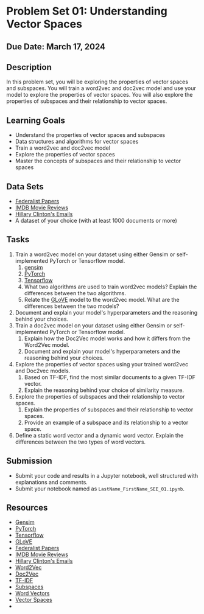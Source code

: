 # Problem Set 01: Understanding Vector Spaces

## Due Date: March 17, 2024

## Description

In this problem set, you will be exploring the properties of vector spaces and subspaces. You will train a word2vec and doc2vec model and use your model to explore the properties of vector spaces. You will also explore the properties of subspaces and their relationship to vector spaces.

## Learning Goals

- Understand the properties of vector spaces and subspaces
- Data structures and algorithms for vector spaces
- Train a word2vec and doc2vec model
- Explore the properties of vector spaces
- Master the concepts of subspaces and their relationship to vector spaces

## Data Sets

- [Federalist Papers](https://www.kaggle.com/datasets/tobyanderson/federalist-papers)
- [IMDB Movie Reviews](https://www.kaggle.com/lakshmi25npathi/imdb-dataset-of-50k-movie-reviews)
- [Hillary Clinton's Emails](https://www.kaggle.com/kaggle/hillary-clinton-emails)
- A dataset of your choice (with at least 1000 documents or more)
  
## Tasks

1. Train a word2vec model on your dataset using either Gensim or self-implemented PyTorch or Tensorflow model.
   1. [gensim](https://radimrehurek.com/gensim/auto_examples/tutorials/run_word2vec.html)
   2. [PyTorch](https://pytorch.org/tutorials/beginner/nlp/word_embeddings_tutorial.html)
   3. [Tensorflow](https://www.tensorflow.org/tutorials/text/word2vec)
   4. What two algorithms are used to train word2vec models? Explain the differences between the two algorithms.
   5. Relate the [GLoVE](https://nlp.stanford.edu/projects/glove/) model to the word2vec model. What are the differences between the two models?
2. Document and explain your model's hyperparameters and the reasoning behind your choices.
3. Train a doc2vec model on your dataset using either Gensim or self-implemented PyTorch or Tensorflow model.
   1. Explain how the Doc2Vec model works and how it differs from the Word2Vec model.
   2. Document and explain your model's hyperparameters and the reasoning behind your choices.
4. Explore the properties of vector spaces using your trained word2vec and Doc2vec models.
   1. Based on TF-IDF, find the most similar documents to a given TF-IDF vector.
   2. Explain the reasoning behind your choice of similarity measure.
5. Explore the properties of subspaces and their relationship to vector spaces.
   1. Explain the properties of subspaces and their relationship to vector spaces.
   2. Provide an example of a subspace and its relationship to a vector space.
6. Define a static word vector and a dynamic word vector. Explain the differences between the two types of word vectors.

## Submission

- Submit your code and results in a Jupyter notebook, well structured with explanations and comments.
- Submit your notebook named as `LastName_FirstName_SEE_01.ipynb`.

## Resources

- [Gensim](https://radimrehurek.com/gensim/auto_examples/tutorials/run_word2vec.html)
- [PyTorch](https://pytorch.org/tutorials/beginner/nlp/word_embeddings_tutorial.html)
- [Tensorflow](https://www.tensorflow.org/tutorials/text/word2vec)
- [GLoVE](https://nlp.stanford.edu/projects/glove/)
- [Federalist Papers](https://www.kaggle.com/datasets/tobyanderson/federalist-papers)
- [IMDB Movie Reviews](https://www.kaggle.com/lakshmi25npathi/imdb-dataset-of-50k-movie-reviews)
- [Hillary Clinton's Emails](https://www.kaggle.com/kaggle/hillary-clinton-emails)
- [Word2Vec](https://arxiv.org/pdf/1301.3781.pdf)
- [Doc2Vec](https://arxiv.org/pdf/1405.4053.pdf)
- [TF-IDF](https://en.wikipedia.org/wiki/Tf%E2%80%93idf)
- [Subspaces](https://en.wikipedia.org/wiki/Subspace_(linear_algebra))
- [Word Vectors](https://en.wikipedia.org/wiki/Word_embedding)
- [Vector Spaces](https://en.wikipedia.org/wiki/Vector_space)
- 